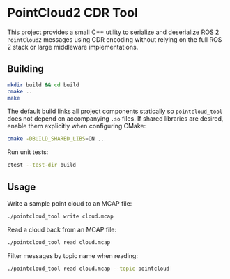 # PointCloud2 CDR Tool

This project provides a small C++ utility to serialize and deserialize
ROS 2 `PointCloud2` messages using CDR encoding without relying on the
full ROS 2 stack or large middleware implementations.

## Building

```bash
mkdir build && cd build
cmake ..
make
```

The default build links all project components statically so `pointcloud_tool`
does not depend on accompanying `.so` files. If shared libraries are desired,
enable them explicitly when configuring CMake:

```bash
cmake -DBUILD_SHARED_LIBS=ON ..
```

Run unit tests:

```bash
ctest --test-dir build
```

## Usage

Write a sample point cloud to an MCAP file:

```bash
./pointcloud_tool write cloud.mcap
```

Read a cloud back from an MCAP file:

```bash
./pointcloud_tool read cloud.mcap
```

Filter messages by topic name when reading:

```bash
./pointcloud_tool read cloud.mcap --topic pointcloud
```

